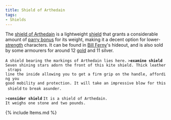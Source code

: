 ```yaml
---
title: Shield of Arthedain
tags:
- Shields
---
```


The [shield of Arthedain](shield_of_Arthedain "wikilink") is a
lightweight [shield](shield "wikilink") that grants a considerable
amount of [parry bonus](parry_bonus "wikilink") for its weight, making
it a decent option for lower-[strength](strength "wikilink") characters.
It can be found in [Bill Ferny](Bill_Ferny "wikilink")'s hideout, and is
also sold by some armourers for around 12 [gold](gold "wikilink") and 11
silver.

`A shield bearing the markings of Arthedain lies here.`
`>`**`examine shield`**
`Seven shining stars adorn the front of this kite shield. Thick leather straps`
`line the inside allowing you to get a firm grip on the handle, affording you`
`good mobility and protection. It will take an impressive blow for this shield`
`to break asunder.`

`>`**`consider shield`**
`It is a shield of Arthedain.`
`It weighs one stone and two pounds.`

{% include Items.md %}
